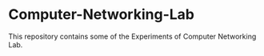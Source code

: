 # Computer-Networking-Lab
This repository contains some of the Experiments of Computer Networking Lab.
